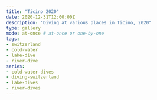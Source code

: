 ```yaml
---
title: "Ticino 2020"
date: 2020-12-31T12:00:00Z
description: "Diving at various places in Ticino, 2020"
type: gallery
mode: at-once # at-once or one-by-one
tags:
- switzerland
- cold-water
- lake-dive
- river-dive
series:
- cold-water-dives
- diving-switzerland
- lake-dives
- river-dives
---
```

